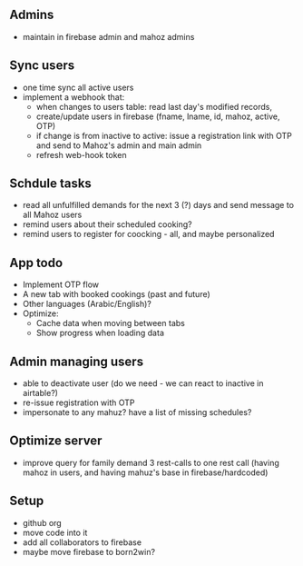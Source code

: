 ## Admins
- maintain in firebase admin and mahoz admins

## Sync users
- one time sync all active users
- implement a webhook that:
  - when changes to users table: read last day's modified records,
  - create/update users in firebase (fname, lname, id, mahoz, active, OTP)
  - if change is from inactive to active: issue a registration link with OTP and send to Mahoz's admin and main admin
  - refresh web-hook token

## Schdule tasks
- read all unfulfilled demands for the next 3 (?) days and send message to all Mahoz users
- remind users about their scheduled cooking?
- remind users to register for coocking - all, and maybe personalized

## App todo
- Implement OTP flow
- A new tab with booked cookings (past and future)
- Other languages (Arabic/English)?
- Optimize: 
  - Cache data when moving between tabs
  - Show progress when loading data


## Admin managing users
- able to deactivate user (do we need - we can react to inactive in airtable?)
- re-issue registration with OTP
- impersonate to any mahuz? have a list of missing schedules?


## Optimize server
- improve query for family demand 3 rest-calls to one rest call (having mahoz in users, and having mahuz's base in firebase/hardcoded)


## Setup
- github org
- move code into it
- add all collaborators to firebase
- maybe move firebase to born2win?
